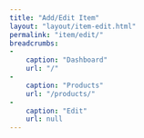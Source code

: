 ```yaml
---
title: "Add/Edit Item"
layout: "layout/item-edit.html"
permalink: "item/edit/"
breadcrumbs:
-
    caption: "Dashboard"
    url: "/"
-
    caption: "Products"
    url: "/products/"
-
    caption: "Edit"
    url: null
---
```

